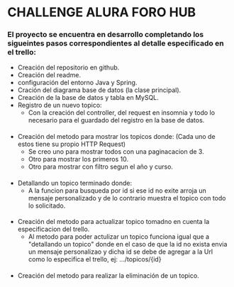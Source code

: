 # CHALLENGE ALURA FORO HUB

### El proyecto se encuentra en desarrollo completando los sigueintes pasos correspondientes al detalle especificado en el trello:

- Creación del repositorio en github.
- Creación del readme.
- configuración del entorno Java y Spring.
- Cración del diagrama base de datos (la clase principal).
- Creación de la base de datos y tabla en MySQL.
- Registro de un nuevo topico:
  - Con la creación del controller, del request en insomnia y todo lo necesario para el guardado del registro en la base de datos.
####
- Creación del metodo para mostrar los topicos donde: (Cada uno de estos tiene su propio HTTP Request)
  - Se creo uno para mostrar todos con una paginacacion de 3.
  - Otro para mostrar los primeros 10.
  - Otro para mostrar con filtro segun el año y curso.
####
- Detallando un topico terminado donde:
  - A la funcion para busqueda por id si ese id no exite arroja un mensaje personalizado y de lo contrario muestra el topico con todo lo solicitado.
#### 
- Creación del metodo para actualizar topico tomadno en cuenta la especificacion del trello.
  - Al metodo para poder actulizar un topico funciona igual que a "detallando un topico" donde en el caso de que la id no exista envia un mensaje personalizao y dicha id se debe de agregar a la Url como lo especifica el trello, ej: .../topicos/{id}
####
- Creación del metodo para realizar la eliminación de un topico.